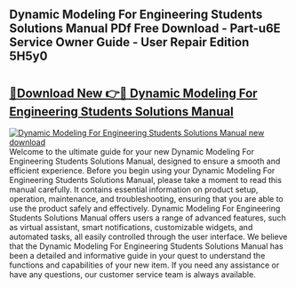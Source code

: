 ## Dynamic Modeling For Engineering Students Solutions Manual PDf Free Download - Part-u6E Service Owner Guide - User Repair Edition 5H5y0

# <h2><a href="http://bc47025.oget.top/?id=Dynamic+Modeling+For+Engineering+Students+Solutions+Manual">🔗Download New 👉🔴 Dynamic Modeling For Engineering Students Solutions Manual</a></h2>

[![Dynamic Modeling For Engineering Students Solutions Manual new download](https://i.imgur.com/5g1atiW.png)](http://bc47025.oget.top/?id=Dynamic+Modeling+For+Engineering+Students+Solutions+Manual)
Welcome to the ultimate guide for your new Dynamic Modeling For Engineering Students Solutions Manual, designed to ensure a smooth and efficient experience. Before you begin using your Dynamic Modeling For Engineering Students Solutions Manual, please take a moment to read this manual carefully. It contains essential information on product setup, operation, maintenance, and troubleshooting, ensuring that you are able to use the product safely and effectively. Dynamic Modeling For Engineering Students Solutions Manual offers users a range of advanced features, such as virtual assistant, smart notifications, customizable widgets, and automated tasks, all easily controlled through the user interface. We believe that the Dynamic Modeling For Engineering Students Solutions Manual has been a detailed and informative guide in your quest to understand the functions and capabilities of your new item. If you need any assistance or have any questions, our customer service team is always available.
